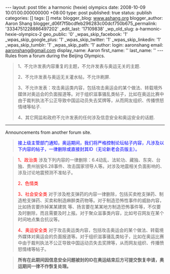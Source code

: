 --- layout: post title: a harmonic (hexie) olympics date: 2008-10-09 10:01:00.000000000 +08:00 type: post published: true status: publish categories: \[\] tags: \[\] meta: blogger\_blog: www.ashang.org blogger\_author: Aaron Shang blogger\_d06f7f5bcdfeb296283c00dcf750b675\_permalink: '3334751228886497202' \_edit\_last: '17109838' \_wp\_old\_slug: a-harmonic-hexie-olympics-2 geo\_public: '0' \_wpas\_skip\_facebook: '1' \_wpas\_skip\_google\_plus: '1' \_wpas\_skip\_twitter: '1' \_wpas\_skip\_linkedin: '1' \_wpas\_skip\_tumblr: '1' \_wpas\_skip\_path: '1' author: login: aaronshang email: aaronshang@gmail.com display\_name: Aaron first\_name: '' last\_name: '' ---
Rules from a forum during the Beijing Olympics.

> 1、不允许发表内容重复的主题，不允许发表与奥运无关的主题.
>
> 2、不允许发表与奥运无关灌水帖，不允许刷屏.
>
> 3、不允许发表：攻击奥运类内容，包括攻击奥运会的某个做法、转载境外媒体对奥运会的负面报道等。对于组织滋事骚乱类帖子，比如在奥运比赛中由于裁判执法不公正导致中国运动员失去奖牌等，从而网友组织、传播愤怒情绪等帖子.
>
> 4、其它网监和政府不允许发表的任何涉及信息安全和奥运安全的话题.

------------------------------------------------------------------------

Announcements from another forum site.

> <span style="color:blue;">接上级主管部门通知，奥运期间，我们将严格控制论坛帖子内容，凡涉及以下内容的帖子，一律删除或直接封其ID（无论新老会员版主）。</span>

> <span style="color:red;">1、政治类 </span>涉及下列内容的一律删除：6.4动乱、法轮功、藏独、东突、台独、贵州翁安6.28事件、攻击国家领导人等。对涉及地震相关负面影响的、涉及讨论地震预测不准帖子。
>
> <span style="color:red;">2、色情类</span>
>
> <span style="color:red;">3、社会安全类 </span>
> 对于涉及枪支弹药的内容一律删除，包括买卖枪支弹药、制造枪支弹药、买卖和制造麻醉类药物等。对于制造恐怖性事件的威胁内容，比如扬言要炸掉某某建筑
> 等、扬言要在某某地方制造恐怖事件等，不仅要及时删除，而且需要及时上报。对于聚众滋事类内容，比如号召网友在某个时间地点集合抗议等。
>
> <span style="color:red;">4、奥运安全类</span> 对于攻击奥运类内容，包括攻击奥运会的某个做法、转载境外媒体对奥运会的负面报道等。对于组织滋事骚乱类帖子，比如在奥运比赛中由于裁判执法不公正导致中国运动员失去奖牌等，从而网友组织、传播愤怒情绪等帖子。

> **所有在此期间因信息安全问题被封的ID在奥运结束后方可提交恢复申请，奥运期间一律不作恢复处理。**
